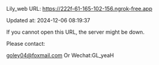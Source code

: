 Lily_web URL: https://222f-61-165-102-156.ngrok-free.app

Updated at: 2024-12-06 08:19:37

If you cannot open this URL, the server might be down.

Please contact: 

goley04@foxmail.com Or Wechat:GL_yeaH
